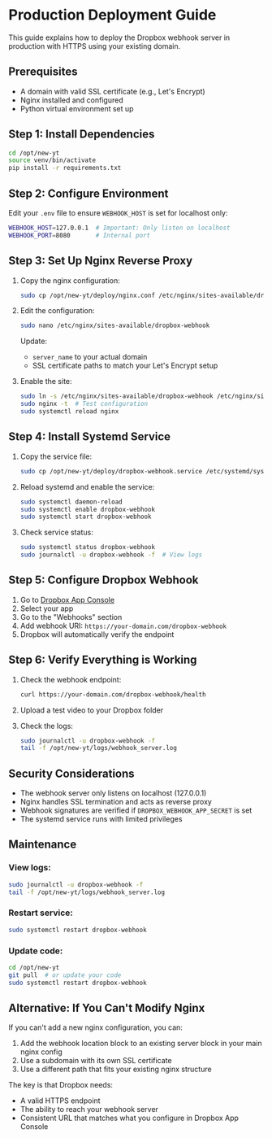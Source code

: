 # Production Deployment Guide

This guide explains how to deploy the Dropbox webhook server in production with HTTPS using your existing domain.

## Prerequisites

- A domain with valid SSL certificate (e.g., Let's Encrypt)
- Nginx installed and configured
- Python virtual environment set up

## Step 1: Install Dependencies

```bash
cd /opt/new-yt
source venv/bin/activate
pip install -r requirements.txt
```

## Step 2: Configure Environment

Edit your `.env` file to ensure `WEBHOOK_HOST` is set for localhost only:

```bash
WEBHOOK_HOST=127.0.0.1  # Important: Only listen on localhost
WEBHOOK_PORT=8080       # Internal port
```

## Step 3: Set Up Nginx Reverse Proxy

1. Copy the nginx configuration:
   ```bash
   sudo cp /opt/new-yt/deploy/nginx.conf /etc/nginx/sites-available/dropbox-webhook
   ```

2. Edit the configuration:
   ```bash
   sudo nano /etc/nginx/sites-available/dropbox-webhook
   ```
   
   Update:
   - `server_name` to your actual domain
   - SSL certificate paths to match your Let's Encrypt setup

3. Enable the site:
   ```bash
   sudo ln -s /etc/nginx/sites-available/dropbox-webhook /etc/nginx/sites-enabled/
   sudo nginx -t  # Test configuration
   sudo systemctl reload nginx
   ```

## Step 4: Install Systemd Service

1. Copy the service file:
   ```bash
   sudo cp /opt/new-yt/deploy/dropbox-webhook.service /etc/systemd/system/
   ```

2. Reload systemd and enable the service:
   ```bash
   sudo systemctl daemon-reload
   sudo systemctl enable dropbox-webhook
   sudo systemctl start dropbox-webhook
   ```

3. Check service status:
   ```bash
   sudo systemctl status dropbox-webhook
   sudo journalctl -u dropbox-webhook -f  # View logs
   ```

## Step 5: Configure Dropbox Webhook

1. Go to [Dropbox App Console](https://www.dropbox.com/developers/apps)
2. Select your app
3. Go to the "Webhooks" section
4. Add webhook URI: `https://your-domain.com/dropbox-webhook`
5. Dropbox will automatically verify the endpoint

## Step 6: Verify Everything is Working

1. Check the webhook endpoint:
   ```bash
   curl https://your-domain.com/dropbox-webhook/health
   ```

2. Upload a test video to your Dropbox folder
3. Check the logs:
   ```bash
   sudo journalctl -u dropbox-webhook -f
   tail -f /opt/new-yt/logs/webhook_server.log
   ```

## Security Considerations

- The webhook server only listens on localhost (127.0.0.1)
- Nginx handles SSL termination and acts as reverse proxy
- Webhook signatures are verified if `DROPBOX_WEBHOOK_APP_SECRET` is set
- The systemd service runs with limited privileges

## Maintenance

### View logs:
```bash
sudo journalctl -u dropbox-webhook -f
tail -f /opt/new-yt/logs/webhook_server.log
```

### Restart service:
```bash
sudo systemctl restart dropbox-webhook
```

### Update code:
```bash
cd /opt/new-yt
git pull  # or update your code
sudo systemctl restart dropbox-webhook
```

## Alternative: If You Can't Modify Nginx

If you can't add a new nginx configuration, you can:

1. Add the webhook location block to an existing server block in your main nginx config
2. Use a subdomain with its own SSL certificate
3. Use a different path that fits your existing nginx structure

The key is that Dropbox needs:
- A valid HTTPS endpoint
- The ability to reach your webhook server
- Consistent URL that matches what you configure in Dropbox App Console